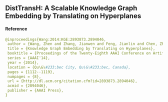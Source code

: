 ## DistTransH: A Scalable Knowledge Graph Embedding by Translating on Hyperplanes

#### Reference
```yml
@inproceedings{Wang:2014:KGE:2893873.2894046,
 author = {Wang, Zhen and Zhang, Jianwen and Feng, Jianlin and Chen, Zheng},
 title = {Knowledge Graph Embedding by Translating on Hyperplanes},
 booktitle = {Proceedings of the Twenty-Eighth AAAI Conference on Artificial Intelligence},
 series = {AAAI'14},
 year = {2014},
 location = {Qu\&\#233;bec City, Qu\&\#233;bec, Canada},
 pages = {1112--1119},
 numpages = {8},
 url = {http://dl.acm.org/citation.cfm?id=2893873.2894046},
 acmid = {2894046},
 publisher = {AAAI Press},
}
```